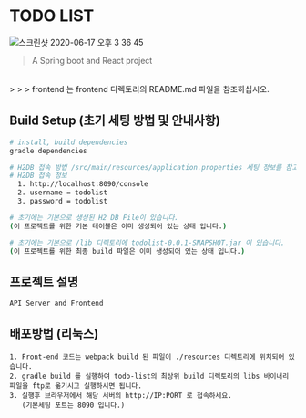 # TODO LIST

![스크린샷 2020-06-17 오후 3 36 45](https://user-images.githubusercontent.com/45628770/84863857-a3610a80-b0b0-11ea-93cc-d3c03f56503c.png)

> A Spring boot and React project
<br />
>
>
> frontend 는 frontend 디렉토리의 README.md 파일을 참조하십시오.

## Build Setup (초기 세팅 방법 및 안내사항)

``` bash
# install, build dependencies
gradle dependencies

# H2DB 접속 방법 /src/main/resources/application.properties 세팅 정보를 참고하십시오.
# H2DB 접속 정보
  1. http://localhost:8090/console
  2. username = todolist
  3. password = todolist

# 초기에는 기본으로 생성된 H2 DB File이 있습니다.
(이 프로젝트를 위한 기본 테이블은 이미 생성되어 있는 상태 입니다.)

# 초기에는 기본으로 /lib 디렉토리에 todolist-0.0.1-SNAPSHOT.jar 이 있습니다.
(이 프로젝트를 위한 최종 build 파일은 이미 생성되어 있는 상태 입니다.)

```

## 프로젝트 설명
```
API Server and Frontend
```

## 배포방법 (리눅스)
```
1. Front-end 코드는 webpack build 된 파일이 ./resources 디렉토리에 위치되어 있습니다.
2. gradle build 를 실행하여 todo-list의 최상위 build 디렉토리의 libs 바이너리 파일을 ftp로 옮기시고 실행하시면 됩니다.
3. 실행후 브라우저에서 해당 서버의 http://IP:PORT 로 접속하세요.
   (기본세팅 포트는 8090 입니다.)
```
